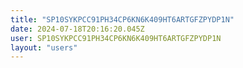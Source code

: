 ```yaml
---
title: "SP10SYKPCC91PH34CP6KN6K409HT6ARTGFZPYDP1N"
date: 2024-07-18T20:16:20.045Z
user: SP10SYKPCC91PH34CP6KN6K409HT6ARTGFZPYDP1N
layout: "users"
---
```

    